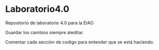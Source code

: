 # Laboratorio4.0
Repositorio de laboratorio 4.0 para la EIAO

Guardar los cambios siempre aleditar.

Comentar cada sección de codigo para entender que se está haciendo.
